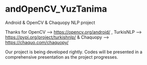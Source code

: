 # andOpenCV_YuzTanima

Android & OpenCV & Chaquopy NLP project 

Thanks for OpenCV --> https://opencv.org/android/ , TurkisNLP --> https://pypi.org/project/turkishnlp/ & Chaquopy --> https://chaquo.com/chaquopy/ 

Our project is being developed rightly. Codes will be presented in a comprehensive presentation as the project progresses.
